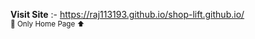 **Visit Site**	:- https://raj113193.github.io/shop-lift.github.io/ <br>
<sub>:diamond_shape_with_a_dot_inside: Only Home Page :arrow_up:</sub>
